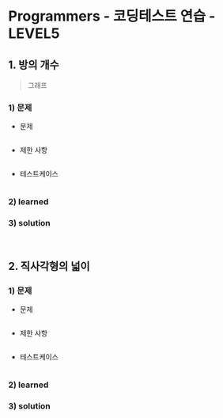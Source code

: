 # Programmers - 코딩테스트 연습 - LEVEL5

## 1. 방의 개수

> 그래프

### 1) 문제

* 문제

```

```

* 제한 사항

```

```

* 테스트케이스

```

```

### 2) learned

### 3) solution

```javascript
       
```

## 2. 직사각형의 넓이

### 1) 문제

* 문제

```

```

* 제한 사항

```

```

* 테스트케이스

```

```

### 2) learned

### 3) solution

```javascript
   
```
